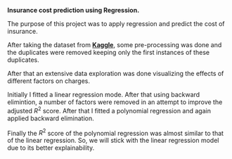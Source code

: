 **Insurance cost prediction using Regression.**

The purpose of this project was to apply regression and predict the cost of insurance.

After taking the dataset from **<a href = 'https://www.kaggle.com/datasets/teertha/ushealthinsurancedataset' target = 'blank'>Kaggle</a>**, some pre-processing was done and the duplicates were removed keeping only the first instances of these duplicates.

After that an extensive data exploration was done visualizing the effects of different factors on charges.

Initially I fitted a linear regression mode. After that using backward elimintion, a number of factors were removed in an attempt to improve the adjusted $R^2$ score. After that I fitted a polynomial regression and again applied backward elimination.

Finally the $R^2$ score of the polynomial regression was almost similar to that of the linear regression. So, we will stick with the linear regression model due to its better explainability.
